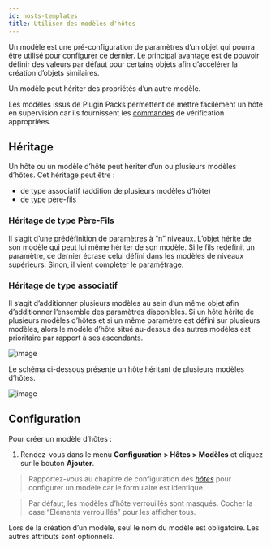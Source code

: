 ```yaml
---
id: hosts-templates
title: Utiliser des modèles d'hôtes
---
```


Un modèle est une pré-configuration de paramètres d’un objet qui pourra être
utilisé pour configurer ce dernier. Le principal avantage est de pouvoir définir
des valeurs par défaut pour certains objets afin d’accélérer la création
d’objets similaires.

Un modèle peut hériter des propriétés d’un autre modèle.

Les modèles issus de Plugin Packs permettent de mettre facilement un hôte en supervision
car ils fournissent les [commandes](commands.md) de vérification appropriées.

## Héritage

Un hôte ou un modèle d’hôte peut hériter d’un ou plusieurs modèles d’hôtes. Cet
héritage peut être :

  - de type associatif (addition de plusieurs modèles d’hôte)
  - de type père-fils

### Héritage de type Père-Fils

Il s’agit d’une prédéfinition de paramètres à “n” niveaux. L’objet hérite de son
modèle qui peut lui même hériter de son modèle. Si le fils redéfinit un
paramètre, ce dernier écrase celui défini dans les modèles de niveaux
supérieurs. Sinon, il vient compléter le paramétrage.

### Héritage de type associatif

Il s’agit d’additionner plusieurs modèles au sein d’un même objet afin
d’additionner l’ensemble des paramètres disponibles. Si un hôte hérite de
plusieurs modèles d’hôtes et si un même paramètre est défini sur plusieurs
modèles, alors le modèle d’hôte situé au-dessus des autres modèles est
prioritaire par rapport à ses ascendants.

![image](../../assets/configuration/09hostmodels.png)

Le schéma ci-dessous présente un hôte héritant de plusieurs modèles d’hôtes.

![image](../../assets/configuration/09hostmodelsheritage.png)

## Configuration

Pour créer un modèle d’hôtes :

1. Rendez-vous dans le menu **Configuration > Hôtes > Modèles** et cliquez sur
le bouton **Ajouter**.

> Rapportez-vous au chapitre de configuration des
> *[hôtes](hosts.md)* pour configurer un modèle car le
> formulaire est identique.

> Par défaut, les modèles d’hôte verrouillés sont masqués. Cocher la case
> “Eléments verrouillés” pour les afficher tous.

Lors de la création d’un modèle, seul le nom du modèle est obligatoire. Les
autres attributs sont optionnels.